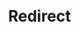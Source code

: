 ﻿---
layout: src/layouts/Redirect.astro
title: Redirect
redirect: https://yamldoc.liuyan.wang/docs/approvals/servicenow
pubDate:  2023-01-01
navSearch: false
navSitemap: false
navMenu: false
---
